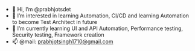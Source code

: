 - 👋 Hi, I’m @prabhjotsdet
- 👀 I’m interested in learning Automation, CI/CD and learning Automation to become Test Architect in future
- 🌱 I’m currently learning UI and API Automation, Performance testing, Security testing, Framework creation
- 📫 @mail: prabhjotsingh1710@gmail.com
